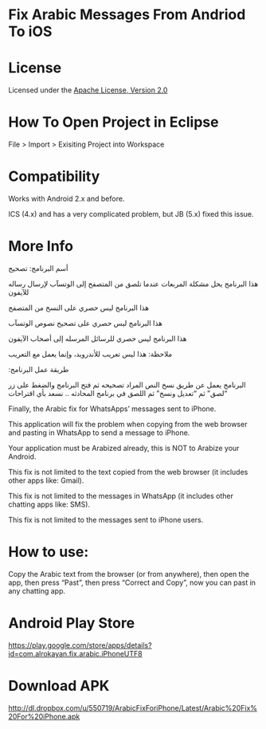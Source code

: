 Fix Arabic Messages From Andriod To iOS
=======================================
# License
Licensed under the [Apache License, Version 2.0](http://www.apache.org/licenses/LICENSE-2.0)

# How To Open Project in Eclipse
File > Import > Exisiting Project into Workspace

# Compatibility
Works with Android 2.x and before.

ICS (4.x) and has a very complicated problem, but JB (5.x) fixed this issue.

# More Info
أسم البرنامج: تصحيح

هذا البرنامج يحل مشكلة المربعات عندما تلصق من المتصفح إلى الوتسآب لإرسال رساله للآيفون

هذا البرنامج ليس حصري على النسخ من المتصفح

هذا البرنامج ليس حصري على تصحيح نصوص الوتسآب

هذا البرنامج ليس حصري للرسائل المرسله إلى أصحاب الآيفون

ملاحظة: هذا ليس تعريب للأندرويد، وإنما يعمل مع التعريب

:طريقة عمل البرنامج

البرنامج يعمل عن طريق نسخ النص المراد تصحيحه ثم فتح البرنامج والضغط على زر “لصق” ثم “تعديل ونسخ” ثم اللصق في برنامج المحادثه .. نسعد بأي اقتراحات


Finally, the Arabic fix for WhatsApps’ messages sent to iPhone.

This application will fix the problem when copying from the web browser and pasting in WhatsApp to send a message to iPhone.

Your application must be Arabized already, this is NOT to Arabize your Android.

This fix is not limited to the text copied from the web browser (it includes other apps like: Gmail).

This fix is not limited to the messages in WhatsApp (it includes other chatting apps like: SMS).

This fix is not limited to the messages sent to iPhone users.

# How to use:
Copy the Arabic text from the browser (or from anywhere), then open the app, then press “Past”, then press “Correct and Copy”, now you can past in any chatting app.


# Android Play Store
https://play.google.com/store/apps/details?id=com.alrokayan.fix.arabic.iPhoneUTF8

# Download APK
http://dl.dropbox.com/u/550719/ArabicFixForiPhone/Latest/Arabic%20Fix%20For%20iPhone.apk
